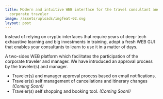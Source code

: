 ```yaml
---
title: Modern and intuitive WEB interface for the travel consultant and the
  corporate traveler
image: /assets/uploads/imgfeat-02.svg
layout: post
---
```

Instead of relying on cryptic interfaces that require years of deep-tech exhaustive learning and big investments in training, adopt a fresh WEB GUI that enables your consultants to learn to use it in a matter of days.

A two-sides WEB platform which facilitates the participation of the corporate traveler and manager. We have introduced an approval process by the traveler(s) and manager.

* Traveler(s) and manager approval process based on email notifications.
* Traveler(s) self management of cancellations and itinerary changes *(Coming Soon!)*
* Traveler(s) self shopping and booking tool. *(Coming Soon!)*